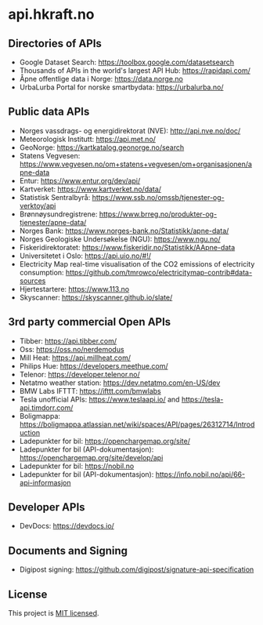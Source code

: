 # api.hkraft.no

## Directories of APIs

- Google Dataset Search: https://toolbox.google.com/datasetsearch
- Thousands of APIs in the world's largest API Hub: https://rapidapi.com/
- Åpne offentlige data i Norge: https://data.norge.no
- UrbaLurba Portal for norske smartbydata: https://urbalurba.no/

## Public data APIs

- Norges vassdrags- og energidirektorat (NVE): http://api.nve.no/doc/
- Meteorologisk Institutt: https://api.met.no/
- GeoNorge: https://kartkatalog.geonorge.no/search
- Statens Vegvesen: https://www.vegvesen.no/om+statens+vegvesen/om+organisasjonen/apne-data
- Entur: https://www.entur.org/dev/api/
- Kartverket: https://www.kartverket.no/data/
- Statistisk Sentralbyrå: https://www.ssb.no/omssb/tjenester-og-verktoy/api
- Brønnøysundregistrene: https://www.brreg.no/produkter-og-tjenester/apne-data/
- Norges Bank: https://www.norges-bank.no/Statistikk/apne-data/
- Norges Geologiske Undersøkelse (NGU): https://www.ngu.no/
- Fiskeridirektoratet: https://www.fiskeridir.no/Statistikk/AApne-data
- Universitetet i Oslo: https://api.uio.no/#!/
- Electricity Map real-time visualisation of the CO2 emissions of electricity consumption: https://github.com/tmrowco/electricitymap-contrib#data-sources
- Hjertestartere: https://www.113.no
- Skyscanner: https://skyscanner.github.io/slate/

## 3rd party commercial Open APIs

- Tibber: https://api.tibber.com/
- Oss: https://oss.no/nerdemodus
- Mill Heat: https://api.millheat.com/
- Philips Hue: https://developers.meethue.com/
- Telenor: https://developer.telenor.no/
- Netatmo weather station: https://dev.netatmo.com/en-US/dev
- BMW Labs IFTTT: https://ifttt.com/bmwlabs
- Tesla unofficial APIs: https://www.teslaapi.io/ and https://tesla-api.timdorr.com/
- Boligmappa: https://boligmappa.atlassian.net/wiki/spaces/API/pages/26312714/Introduction
- Ladepunkter for bil: https://openchargemap.org/site/
- Ladepunkter for bil (API-dokumentasjon): https://openchargemap.org/site/develop/api
- Ladepunkter for bil: https://nobil.no
- Ladepunkter for bil (API-dokumentasjon): https://info.nobil.no/api/66-api-informasjon

## Developer APIs

- DevDocs: https://devdocs.io/

## Documents and Signing

- Digipost signing: https://github.com/digipost/signature-api-specification

## License

This project is [MIT licensed](./LICENSE).
